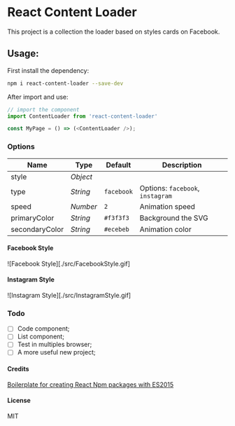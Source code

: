 # React Content Loader

This project is a collection the loader based on styles cards on Facebook.

## Usage: 

First install the dependency:
```sh
npm i react-content-loader --save-dev
```

After import and use:
```js
// import the component
import ContentLoader from 'react-content-loader'

const MyPage = () => (<ContentLoader />);
```

### Options

| Name | Type | Default | Description |
|---|---|---|---|
| style | _Object_ |  |  |
| type | _String_ | `facebook` | Options: `facebook`, `instagram` |
| speed | _Number_ | `2` | Animation speed |
| primaryColor | _String_ | `#f3f3f3` | Background the SVG | 
| secondaryColor | _String_ | `#ecebeb` | Animation color | 

#### Facebook Style
![Facebook Style][./src/FacebookStyle.gif]

#### Instagram Style
![Instagram Style][./src/InstagramStyle.gif]


### Todo
- [ ] Code component;
- [ ] List component;
- [ ] Test in multiples browser;
- [ ] A more useful new project;

#### Credits

[Boilerplate for creating React Npm packages with ES2015](https://github.com/juliancwirko/react-npm-boilerplate)

#### License

MIT
